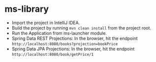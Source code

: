 # ms-library
- Import the project in IntelliJ IDEA.
- Build the project by running ```mvn clean install``` from the project root.
- Run the Application from ms-launcher module.
- Spring Data REST Projections: In the browser, hit the endpoint ```http://localhost:8080/books?projection=bookPrice```
- Spring Data JPA Projections: In the browser, hit the endpoint ```http://localhost:8080/book/getPrice/1```
